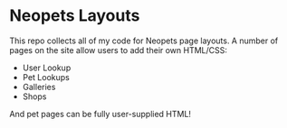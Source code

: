 # Neopets Layouts

This repo collects all of my code for Neopets page layouts.
A number of pages on the site allow users to add their own HTML/CSS:
- User Lookup
- Pet Lookups
- Galleries
- Shops

And pet pages can be fully user-supplied HTML!
